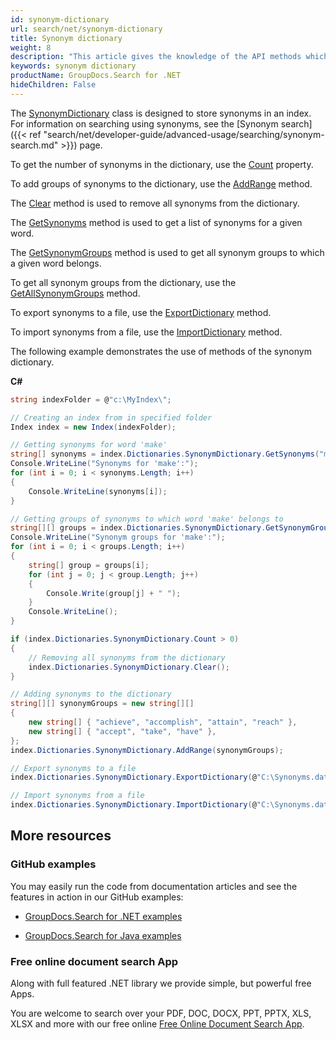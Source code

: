 ```yaml
---
id: synonym-dictionary
url: search/net/synonym-dictionary
title: Synonym dictionary
weight: 8
description: "This article gives the knowledge of the API methods which can be used to perform operations about Synonym dictionary."
keywords: synonym dictionary
productName: GroupDocs.Search for .NET
hideChildren: False
---
```

The [SynonymDictionary](https://reference.groupdocs.com/net/search/groupdocs.search.dictionaries/synonymdictionary) class is designed to store synonyms in an index. For information on searching using synonyms, see the [Synonym search]({{< ref "search/net/developer-guide/advanced-usage/searching/synonym-search.md" >}}) page.

To get the number of synonyms in the dictionary, use the [Count](https://reference.groupdocs.com/net/search/groupdocs.search.dictionaries/synonymdictionary/properties/count) property.

To add groups of synonyms to the dictionary, use the [AddRange](https://reference.groupdocs.com/net/search/groupdocs.search.dictionaries/synonymdictionary/methods/addrange/index) method.

The [Clear](https://reference.groupdocs.com/net/search/groupdocs.search.dictionaries/synonymdictionary/methods/clear) method is used to remove all synonyms from the dictionary.

The [GetSynonyms](https://reference.groupdocs.com/net/search/groupdocs.search.dictionaries/synonymdictionary/methods/getsynonyms) method is used to get a list of synonyms for a given word.

The [GetSynonymGroups](https://reference.groupdocs.com/net/search/groupdocs.search.dictionaries/synonymdictionary/methods/getsynonymgroups) method is used to get all synonym groups to which a given word belongs.

To get all synonym groups from the dictionary, use the [GetAllSynonymGroups](https://reference.groupdocs.com/net/search/groupdocs.search.dictionaries/synonymdictionary/methods/getallsynonymgroups) method.

To export synonyms to a file, use the [ExportDictionary](https://reference.groupdocs.com/net/search/groupdocs.search.dictionaries/dictionarybase/methods/exportdictionary) method.

To import synonyms from a file, use the [ImportDictionary](https://reference.groupdocs.com/net/search/groupdocs.search.dictionaries/dictionarybase/methods/importdictionary) method.

The following example demonstrates the use of methods of the synonym dictionary.

**C#**

```csharp
string indexFolder = @"c:\MyIndex\";

// Creating an index from in specified folder
Index index = new Index(indexFolder);

// Getting synonyms for word 'make'
string[] synonyms = index.Dictionaries.SynonymDictionary.GetSynonyms("make");
Console.WriteLine("Synonyms for 'make':");
for (int i = 0; i < synonyms.Length; i++)
{
    Console.WriteLine(synonyms[i]);
}

// Getting groups of synonyms to which word 'make' belongs to
string[][] groups = index.Dictionaries.SynonymDictionary.GetSynonymGroups("make");
Console.WriteLine("Synonym groups for 'make':");
for (int i = 0; i < groups.Length; i++)
{
    string[] group = groups[i];
    for (int j = 0; j < group.Length; j++)
    {
        Console.Write(group[j] + " ");
    }
    Console.WriteLine();
}

if (index.Dictionaries.SynonymDictionary.Count > 0)
{
    // Removing all synonyms from the dictionary
    index.Dictionaries.SynonymDictionary.Clear();
}

// Adding synonyms to the dictionary
string[][] synonymGroups = new string[][]
{
    new string[] { "achieve", "accomplish", "attain", "reach" },
    new string[] { "accept", "take", "have" },
};
index.Dictionaries.SynonymDictionary.AddRange(synonymGroups);

// Export synonyms to a file
index.Dictionaries.SynonymDictionary.ExportDictionary(@"C:\Synonyms.dat");

// Import synonyms from a file
index.Dictionaries.SynonymDictionary.ImportDictionary(@"C:\Synonyms.dat");
```

## More resources

### GitHub examples

You may easily run the code from documentation articles and see the features in action in our GitHub examples:

*   [GroupDocs.Search for .NET examples](https://github.com/groupdocs-search/GroupDocs.Search-for-.NET)
    
*   [GroupDocs.Search for Java examples](https://github.com/groupdocs-search/GroupDocs.Search-for-Java)
    

### Free online document search App

Along with full featured .NET library we provide simple, but powerful free Apps.

You are welcome to search over your PDF, DOC, DOCX, PPT, PPTX, XLS, XLSX and more with our free online [Free Online Document Search App](https://products.groupdocs.app/search).
